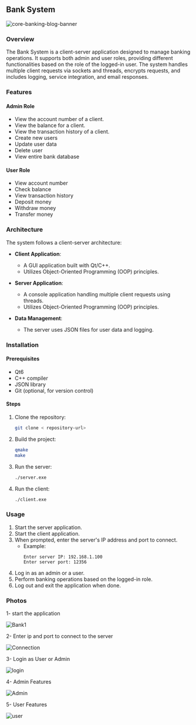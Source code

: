 
## Bank System
![core-banking-blog-banner](https://github.com/user-attachments/assets/b7371a44-cd92-46a8-b7fd-3e270c980a4b)

### Overview

The Bank System is a client-server application designed to manage banking operations. It supports both admin and user roles, providing different functionalities based on the role of the logged-in user. The system handles multiple client requests via sockets and threads, encrypts requests, and includes logging, service integration, and email responses.

### Features

#### Admin Role
- View the account number of a client.
- View the balance for a client.
- View the transaction history of a client.
- Create new users
- Update user data
- Delete user
- View entire bank database

#### User Role
- View account number
- Check balance
- View transaction history
- Deposit money
- Withdraw money
- Transfer money

### Architecture

The system follows a client-server architecture:

- **Client Application**: 
  - A GUI application built with Qt/C++.
  - Utilizes Object-Oriented Programming (OOP) principles.

- **Server Application**: 
  - A console application handling multiple client requests using threads.
  - Utilizes Object-Oriented Programming (OOP) principles.

- **Data Management**: 
  - The server uses JSON files for user data and logging.

### Installation

#### Prerequisites
- Qt6
- C++ compiler
- JSON library
- Git (optional, for version control)

#### Steps

1. Clone the repository:
    ```bash
    git clone < repository-url>
    ```

2. Build the project:
    ```bash
    qmake
    make
    ```

3. Run the server:
    ```bash
    ./server.exe
    ```

4. Run the client:
    ```bash
    ./client.exe
    ```

### Usage

1. Start the server application.
2. Start the client application.
3. When prompted, enter the server's IP address and port to connect.
    - Example:
        ```
        Enter server IP: 192.168.1.100
        Enter server port: 12356
        ```
4. Log in as an admin or a user.
5. Perform banking operations based on the logged-in role.
6. Log out and exit the application when done.

### Photos
1- start the application 

![Bank1](https://github.com/user-attachments/assets/c93ca596-1dfb-4fdb-9db0-44f2111b2e30)

2- Enter ip and port to connect to the server

![Connection](https://github.com/user-attachments/assets/74de74be-6042-47d5-970e-368ba8864e7e)

3- Login as User or Admin

![login](https://github.com/user-attachments/assets/d5707e14-dc91-40d0-bed7-dfe844d74bb1)

4- Admin Features

![Admin](https://github.com/user-attachments/assets/8c58950d-c5e4-49b2-b3fc-c2023787a1d9)

5- User Features 

![user](https://github.com/user-attachments/assets/e58cd924-efa3-4294-8cd3-9ea279993d4f)

